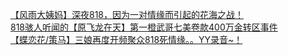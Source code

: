 [【风雨大姨妈】深夜818，因为一对情缘而引起的花海之战！](http://tieba.baidu.com/p/2208442534?see_lz=1&pn=)   
[818骇人听闻的【原飞龙在天】第一橙武哥七美卷款400万金转区事件](http://tieba.baidu.com/p/2210059200?see_lz=1&pn=)   
[【蝶恋花/策马】三娘再度开频聚众818死情缘。。YY录音~！](http://tieba.baidu.com/p/2208389138?see_lz=1&pn=)   
